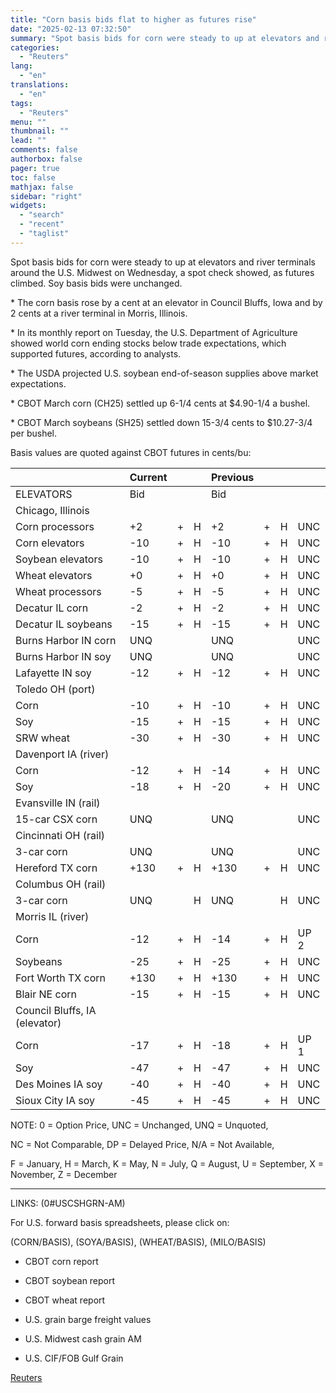 ```yaml
---
title: "Corn basis bids flat to higher as futures rise"
date: "2025-02-13 07:32:50"
summary: "Spot basis bids for corn were steady to up at elevators and river terminals around the U.S. Midwest on Wednesday, a spot check showed, as futures climbed. Soy basis bids were unchanged. * The corn basis rose by a cent at an elevator in Council Bluffs, Iowa and by 2..."
categories:
  - "Reuters"
lang:
  - "en"
translations:
  - "en"
tags:
  - "Reuters"
menu: ""
thumbnail: ""
lead: ""
comments: false
authorbox: false
pager: true
toc: false
mathjax: false
sidebar: "right"
widgets:
  - "search"
  - "recent"
  - "taglist"
---
```


Spot basis bids for corn were steady to up at elevators and river terminals around the U.S. Midwest on Wednesday, a spot check showed, as futures climbed. Soy basis bids were unchanged.

\* The corn basis rose by a cent at an elevator in Council Bluffs, Iowa and by 2 cents at a river terminal in Morris, Illinois.

\* In its monthly report on Tuesday, the U.S. Department of Agriculture showed world corn ending stocks below trade expectations, which supported futures, according to analysts.

\* The USDA projected U.S. soybean end-of-season supplies above market expectations.

\* CBOT March corn (CH25) settled up 6-1/4 cents at $4.90-1/4 a bushel.

\* CBOT March soybeans (SH25) settled down 15-3/4 cents to $10.27-3/4 per bushel.

Basis values are quoted against CBOT futures in cents/bu:

|  | Current |  |  | Previous |  |  |  |
| --- | --- | --- | --- | --- | --- | --- | --- |
| ELEVATORS | Bid |  |  | Bid |  |  |  |
| Chicago, Illinois |  |  |  |  |  |  |  |
| Corn processors | +2 | + | H | +2 | + | H | UNC |
| Corn elevators | -10 | + | H | -10 | + | H | UNC |
| Soybean elevators | -10 | + | H | -10 | + | H | UNC |
| Wheat elevators | +0 | + | H | +0 | + | H | UNC |
| Wheat processors | -5 | + | H | -5 | + | H | UNC |
| Decatur IL corn | -2 | + | H | -2 | + | H | UNC |
| Decatur IL soybeans | -15 | + | H | -15 | + | H | UNC |
| Burns Harbor IN corn | UNQ |  |  | UNQ |  |  | UNC |
| Burns Harbor IN soy | UNQ |  |  | UNQ |  |  | UNC |
| Lafayette IN soy | -12 | + | H | -12 | + | H | UNC |
| Toledo OH (port) |  |  |  |  |  |  |  |
| Corn | -10 | + | H | -10 | + | H | UNC |
| Soy | -15 | + | H | -15 | + | H | UNC |
| SRW wheat | -30 | + | H | -30 | + | H | UNC |
| Davenport IA (river) |  |  |  |  |  |  |  |
| Corn | -12 | + | H | -14 | + | H | UNC |
| Soy | -18 | + | H | -20 | + | H | UNC |
| Evansville IN (rail) |  |  |  |  |  |  |  |
| 15-car CSX corn | UNQ |  |  | UNQ |  |  | UNC |
| Cincinnati OH (rail) |  |  |  |  |  |  |  |
| 3-car corn | UNQ |  |  | UNQ |  |  | UNC |
| Hereford TX corn | +130 | + | H | +130 | + | H | UNC |
| Columbus OH (rail) |  |  |  |  |  |  |  |
| 3-car corn | UNQ |  | H | UNQ |  | H | UNC |
| Morris IL (river) |  |  |  |  |  |  |  |
| Corn | -12 | + | H | -14 | + | H | UP 2 |
| Soybeans | -25 | + | H | -25 | + | H | UNC |
| Fort Worth TX corn | +130 | + | H | +130 | + | H | UNC |
| Blair NE corn | -15 | + | H | -15 | + | H | UNC |
| Council Bluffs, IA (elevator) |  |  |  |  |  |  |  |
| Corn | -17 | + | H | -18 | + | H | UP 1 |
| Soy | -47 | + | H | -47 | + | H | UNC |
| Des Moines IA soy | -40 | + | H | -40 | + | H | UNC |
| Sioux City IA soy | -45 | + | H | -45 | + | H | UNC |

NOTE: 0 = Option Price, UNC = Unchanged, UNQ = Unquoted,

NC = Not Comparable, DP = Delayed Price, N/A = Not Available,

F = January, H = March, K = May, N = July, Q = August, U = September, X = November, Z = December

---------------------------------------------------------

LINKS: (0#USCSHGRN-AM)

For U.S. forward basis spreadsheets, please click on:

(CORN/BASIS), (SOYA/BASIS), (WHEAT/BASIS), (MILO/BASIS)

- CBOT corn report

- CBOT soybean report

- CBOT wheat report

- U.S. grain barge freight values

- U.S. Midwest cash grain AM

- U.S. CIF/FOB Gulf Grain

[Reuters](https://www.tradingview.com/news/reuters.com,2025:newsml_L1N3P31HR:0-corn-basis-bids-flat-to-higher-as-futures-rise/)
